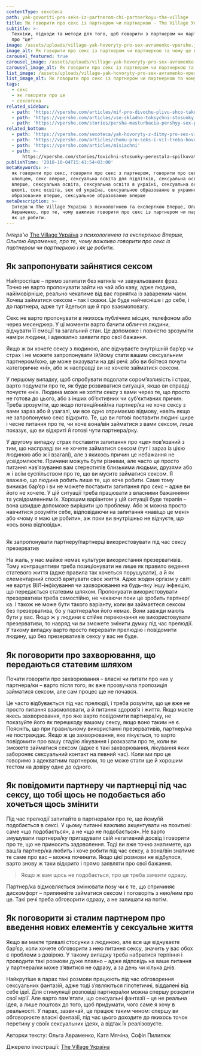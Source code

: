 ```yaml
---
contentType: sexoteca
path: yak-govoriti-pro-seks-iz-partnerom-chi-partnerkoyu-the-village
title: Як говорити про секс із партнером чи партнеркою - The Village Україна
subtitle: >-
  Техніки, підходи та методи для того, щоб говорити з партнером чи партнеркою
  про "це"
image: /assets/uploads/village-yak-hovoryty-pro-sex-avramenko-vpershe.jpg
image_alt: Як говорити про секс із партнером чи партнеркою та чому це важливо
carousel_featured: true
carousel_image: /assets/uploads/village-yak-hovoryty-pro-sex-avramenko-vpershe-karusel.jpg
carousel_image_alt: Як говорити про секс із партнером чи партнеркою та чому це важливо
list_image: /assets/uploads/village-yak-hovoryty-pro-sex-avramenko-vpershe-karusel.jpg
list_image_alt: Як говорити про секс із партнером чи партнеркою та чому це важливо
tags:
  - секс
  - як говорити про це
  - сексотека
related_sidebar:
  - path: 'https://vpershe.com/articles/mif-pro-divochu-plivu-shco-take-tsnota'
  - path: 'https://vpershe.com/articles/vse-skladno-toksychni-stosunky'
  - path: 'https://vpershe.com/stories/persha-masturbacia-pershyy-sex-porno'
related_bottom:
  - path: 'https://vpershe.com/sexoteca/yak-hovoryty-z-ditmy-pro-sex-village'
  - path: 'https://vpershe.com/articles/chomu-pro-seks-i-vil-treba-hovoryty-vgolos'
  - path: 'https://vpershe.com/articles/misiachni'
  - path: >-
      https://vpershe.com/stories/toxichni-stosunky-perestala-spilkuvatysia-z-druziamy
publishTime: '2018-10-04T15:41:54+03:00'
metaKeywords: >-
  як говорити про секс, говорити про секс з партнером, говорити про секс з
  хлопцем, секс вперше, сексуальна освіта для підлітків, сексуальна освіта
  вперше, сексуальна освіта, сексуальна освіта в україні, сексуальна освіта в
  школі, секс освіта, sex ed україна, сексуальное образование в украине, секс
  образование вперше, сексуальное образование вперше
metaDescription: >-
  Інтерв'ю The Village Україна з психологинею та експерткою Вперше, Ольгою
  Авраменко, про те, чому важливо говорити про секс із партнером чи партнеркою і
  як це робити.
---
```

_Інтерв'ю_ [The Village Україна](https://www.the-village.com.ua/village/knowledge/knowledge-sex/277107-yak-govoriti-pro-seks-iz-partnerom-chi-partnerkoyu) _з психологинею та експерткою Вперше, Ольгою Авраменко, про те, чому важливо говорити про секс із партнером чи партнеркою і як це робити._

## Як запропонувати зайнятися сексом

Найпростіше – прямо запитати без натяків чи завуальованих фраз. Точно не варто пропонувати зайти на чай або каву, адже людина, найімовірніше, реально чекатиме від вас горнятка із завареним чаєм. Хочеш займатися сексом – так і скажи. Це буде найчесніше і до себе, і до партнера, адже тут йдеться ще й про взаємоповагу.

Секс не варто пропонувати в якихось публічних місцях, телефоном або через месенджер. У ці моменти варто бачити обличчя людини, відчувати її емоції та загальний стан. Це допоможе і повністю зрозуміти наміри людини, і адекватно заявити про свої бажання.

> Якщо ж ви хочете сексу з людиною, але відчуваєте внутрішній бар’єр чи страх і не можете запропонувати їй/йому стати вашим сексуальним партнером/кою, це може вказувати на дві речі: або ви боїтеся почути категоричне «ні», або ж насправді ви не хочете займатися сексом.

У першому випадку, щоб спробувати подолати сором’язливість і страх, варто подумати про те, як буде розвиватися ситуація, якщо ви справді почуєте «ні». Людина може не хотіти сексу з вами через те, що просто не готова до цього, або з інших об’єктивних чи суб’єктивних причин. Треба зрозуміти, що якщо потенційний/на партнер/ка не хоче сексу з вами зараз або й узагалі, ми все одно отримаємо відмову, навіть якщо не запропонуємо секс відкрито. Те, що ви готові поставити людині щире і чесне питання про те, чи хоче вона/він займатися з вами сексом, лише показує, що ви відкриті й готові чути партнера/рку.

У другому випадку страх поставити запитання про «це» пов’язаний з тим, що насправді ви не хочете займатися сексом (тут і зараз із цією людиною або ж і взагалі), але з якихось причин це небажання не усвідомлюєте. Причини можуть бути різними, але часто це просто питання нав’язування вам стереотипів близькими людьми, друзями або ж і всім суспільством про те, що ви мусите займатися сексом. Я вважаю, що людина робить лише те, що хоче робити. Саме тому виникає бар’єр і ви не можете поставити запитання про секс – адже ви його не хочете. У цій ситуації треба працювати з власними бажаннями та усвідомленням їх. Хорошим варіантом у цій ситуації буде терапія – вона швидше допоможе вирішити цю проблему. Або ж можна просто навчитися розуміти себе, відповідаючи на запитання «навіщо це мені» або «чому я маю це робити», аж поки ви внутрішньо не відчуєте, що «ось вона відповідь».

## Як запропонувати партнеру/партнерці використовувати під час сексу презерватив

На жаль, у нас майже немає культури використання презервативів. Тому контрацептиви треба позиціонувати не лише як правило ведення статевого життя (адже правила так хочеться порушувати), а й як елементарний спосіб врятувати своє життя. Адже жоден оргазм у світі не вартує ВІЛ-інфікування чи захворювання на будь-яку іншу інфекцію, що передається статевим шляхом. Пропонувати використовувати презервативи треба самостійно, не чекаючи поки це зробить партнер/ка. І також не може бути такого варіанту, коли ви займаєтеся сексом без презерватива, бо у партнера/ки його немає. Вони завжди мають бути у вас. Якщо ж у людини є стійке переконання не використовувати презервативи, то навряд чи ви зможете змінити думку під час прелюдії. У такому випадку варто просто перервати прелюдію і повідомити людину, що без презервативів сексу у вас не буде.

## Як поговорити про захворювання, що передаються статевим шляхом

Почати говорити про захворювання – власні чи питати про них у партнера/ки – варто після того, як вже прозвучала пропозиція займатися сексом, але сам процес ще не почався.

Це часто відбувається під час прелюдії, і треба розуміти, що це вже не просто питання взаємоповаги, а й питання здоров’я і життя. Якщо маєте якесь захворювання, про яке варто повідомити партнера/ку, не показуйте його як перешкоду вашому сексу, якщо воно таким не є. Поясніть, що при правильному використанні презервативів, партнер/ка не постраждає. Якщо ж це захворювання, яке лікується, то варто повідомити про вашу стадію лікування і розказати про те, коли ви зможете займатися сексом (адже є такі захворювання, лікування яких забороняє сексуальний контакт на певний час). Коли ми про це говоримо з адекватним партнером, то це може стати ще й хорошим тестом на довіру одне до одного.

## Як повідомити партнеру чи партнерці під час сексу, що тобі щось не подобається або хочеться щось змінити

Під час прелюдії запитайте в партнера/ки про те, що йому/їй подобається в сексі. У цьому питанні важливо акцентувати на позитиві: саме «що подобається», а не «що не подобається». Не варто змушувати партнера/ку пригадувати свій негативний досвід і говорити про те, що не приносить задоволення. Тоді ви вже точно знатимете, що ваш/а партнер/ка любить і хоче робити під час сексу, а вона/він знатиме те саме про вас – можна починати. Якщо цієї розмови не відбулося, варто знову ж таки відкрито і прямо заявляти про свої бажання.

> Якщо ж вам щось не подобається, про це треба заявити одразу.

Партнер/ка відмовляється змінювати позу чи є те, що спричиняє дискомфорт – припиняйте займатися сексом і поговоріть з нею/ним про це. Такі речі треба обговорити одразу, а не залишати на потім.

## Як поговорити зі сталим партнером про введення нових елементів у сексуальне життя

Якщо ви маєте тривалі стосунки з людиною, але все ще відчуваєте бар’єр, коли хочете обговорити з нею питання сексу, значить у вас обох є проблеми з довірою. У такому випадку треба набратися терпіння і проводити такі розмови дуже плавно – адже відповідь на ваше питання у партнера/ки може з’явитися не одразу, а за день чи кілька днів.

Найкрутіше в парах такі розмови працюють під час обговорення сексуальних фантазій, адже тоді з’являються гіпотетичні, віддалені від себе ідеї. Для стимуляції розповіді партнера/ки можна спершу розкрити свої мрії. Але варто пам’ятати, що сексуальні фантазії – це не реальна ідея, а лише поштовх до того, щоб придумати, чого саме я хочу в реальності. У парах, зазвичай, це працює таким чином: спершу ви обговорюєте власні фантазії, під час цього доходите до якихось точок перетину у своїх сексуальних ідеях, а відтак їх реалізовуєте.



Авторки тексту: Ольга Авраменко, Катя Мячіна, Софія Пилипюк

Джерело ілюстрації: [The Village Україна](https://www.the-village.com.ua/village/knowledge/knowledge-sex/277107-yak-govoriti-pro-seks-iz-partnerom-chi-partnerkoyu)
